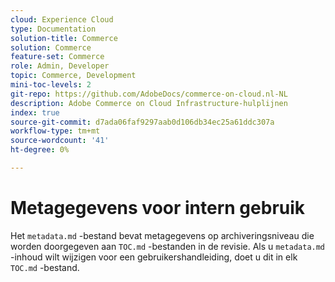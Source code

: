 ```yaml
---
cloud: Experience Cloud
type: Documentation
solution-title: Commerce
solution: Commerce
feature-set: Commerce
role: Admin, Developer
topic: Commerce, Development
mini-toc-levels: 2
git-repo: https://github.com/AdobeDocs/commerce-on-cloud.nl-NL
description: Adobe Commerce on Cloud Infrastructure-hulplijnen
index: true
source-git-commit: d7ada06faf9297aab0d106db34ec25a61ddc307a
workflow-type: tm+mt
source-wordcount: '41'
ht-degree: 0%

---
```



# Metagegevens voor intern gebruik

Het `metadata.md` -bestand bevat metagegevens op archiveringsniveau die worden doorgegeven aan `TOC.md` -bestanden in de revisie. Als u `metadata.md` -inhoud wilt wijzigen voor een gebruikershandleiding, doet u dit in elk `TOC.md` -bestand.
